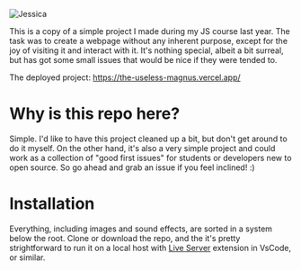 ![Jessica](https://media.giphy.com/media/B1bMjDNIwe4T09fNai/giphy.gif)

This is a copy of a simple project I made during my JS course last year. The task was to create a webpage without any inherent purpose, except for the joy of visiting it and interact with it. It's nothing special, albeit a bit surreal, but has got some small issues that would be nice if they were tended to.

The deployed project:
https://the-useless-magnus.vercel.app/

# Why is this repo here?

Simple. I'd like to have this project cleaned up a bit, but don't get around to do it myself. On the other hand, it's also a very simple project and could work as a collection of "good first issues" for students or developers new to open source. So go ahead and grab an issue if you feel inclined! :)

# Installation

Everything, including images and sound effects, are sorted in a system below the root. Clone or download the repo, and the it's pretty strightforward to run it on a local host with [Live Server](https://marketplace.visualstudio.com/items?itemName=ritwickdey.LiveServer) extension in VsCode, or similar.
